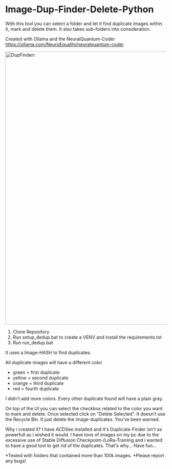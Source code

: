 # Image-Dup-Finder-Delete-Python
With this tool you can select a folder and let it find duplicate images within it, mark and delete them. It also takes sub-folders into consideration.

Created with Ollama and the NeuralQuantum-Coder
https://ollama.com/NeuroEquality/neuralquantum-coder

<img width="966" height="854" alt="DupFinderr" src="https://github.com/user-attachments/assets/7a8f4ee1-39b8-4ea4-a004-36726b1c1fe1" />

1. Clone Repository
2. Run setup_dedup.bat to create a VENV and install the requirements.txt
3. Run run_dedup.bat

It uses a Image-HASH to find duplicates.

All duplicate images will have a different color
- green = first duplicate
- yellow = second duplicate
- orange = third duplicate
- red = fourth duplicate

I didn't add more colors. Every other duplicate found will have a plain gray.

On top of the UI you can select the checkbox related to the color you want to mark and delete. Once selected click on "Delete Selected".
It doesn't use the Recycle Bin. It just delete the image-duplicates.
You've been warned.

Why i created it?
I have ACDSee installed and it's Duplicate-Finder isn't as powerfull as i wished it would.
I have tons of images on my pc due to the excessive use of Stable Diffusion Checkpoint-/LoRa-Training and i wanted to have a good tool to get rid of the duplicates.
That's why... Have fun...

*Tested with folders that contained more than 100k images.
*Please report any bugs!
